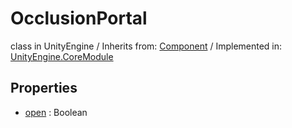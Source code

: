 # OcclusionPortal
class in UnityEngine
 / Inherits from: <a href="https://docs.unity3d.com/6000.1/Documentation/ScriptReference/Component.html">Component</a> / Implemented in: <a href="https://docs.unity3d.com/6000.1/Documentation/ScriptReference/UnityEngine.CoreModule.html">UnityEngine.CoreModule</a>

## Properties
- <a href="https://docs.unity3d.com/6000.1/Documentation/ScriptReference/OcclusionPortal-open.html">open</a> : Boolean

